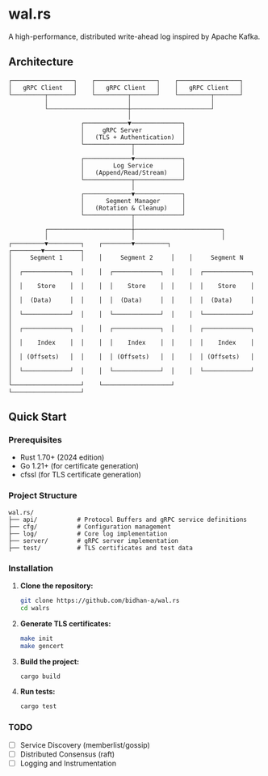 # wal.rs

A high-performance, distributed write-ahead log inspired by Apache Kafka.

## Architecture

```
┌─────────────────┐    ┌─────────────────┐    ┌─────────────────┐
│   gRPC Client   │    │   gRPC Client   │    │   gRPC Client   │
└─────────┬───────┘    └─────────┬───────┘    └─────────┬───────┘
          │                      │                      │
          └──────────────────────┼──────────────────────┘
                                 │
                    ┌────────────▼──────────────┐
                    │     gRPC Server           │
                    │   (TLS + Authentication)  │
                    └─────────────┬─────────────┘
                                  │
                    ┌─────────────▼─────────────┐
                    │        Log Service        │
                    │   (Append/Read/Stream)    │
                    └─────────────┬─────────────┘
                                  │
                    ┌─────────────▼─────────────┐
                    │      Segment Manager      │
                    │   (Rotation & Cleanup)    │
                    └─────────────┬─────────────┘
                                  │
          ┌───────────────────────┼────────────────────────┐
          │                       │                        │
┌─────────▼─────────┐    ┌────────▼─────────┐     ┌────────▼──────────┐
│     Segment 1     │    │     Segment 2     │    │     Segment N     │
│  ┌─────────────┐  │    │  ┌─────────────┐  │    │  ┌─────────────┐  │
│  │    Store    │  │    │  │    Store    │  │    │  │    Store    │  │
│  │  (Data)     │  │    │  │  (Data)     │  │    │  │  (Data)     │  │
│  └─────────────┘  │    │  └─────────────┘  │    │  └─────────────┘  │
│  ┌─────────────┐  │    │  ┌─────────────┐  │    │  ┌─────────────┐  │
│  │    Index    │  │    │  │    Index    │  │    │  │    Index    │  │
│  │ (Offsets)   │  │    │  │ (Offsets)   │  │    │  │ (Offsets)   │  │
│  └─────────────┘  │    │  └─────────────┘  │    │  └─────────────┘  │
└───────────────────┘    └───────────────────┘    └───────────────────┘
```

## Quick Start

### Prerequisites

- Rust 1.70+ (2024 edition)
- Go 1.21+ (for certificate generation)
- cfssl (for TLS certificate generation)


### Project Structure

```
wal.rs/
├── api/           # Protocol Buffers and gRPC service definitions
├── cfg/           # Configuration management
├── log/           # Core log implementation
├── server/        # gRPC server implementation
├── test/          # TLS certificates and test data
```

### Installation

1. **Clone the repository:**
   ```bash
   git clone https://github.com/bidhan-a/wal.rs
   cd walrs
   ```

2. **Generate TLS certificates:**
   ```bash
   make init
   make gencert
   ```

3. **Build the project:**
   ```bash
   cargo build
   ```

4. **Run tests:**
   ```bash
   cargo test
   ```

### TODO
- [ ] Service Discovery (memberlist/gossip)
- [ ] Distributed Consensus (raft)
- [ ] Logging and Instrumentation
